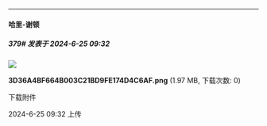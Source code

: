 ﻿
*****

####  哈里-谢顿  
##### 379#       发表于 2024-6-25 09:32

<img src="https://img.saraba1st.com/forum/202406/25/093211ulnteczy0fl7wzfn.png" referrerpolicy="no-referrer">

<strong>3D36A4BF664B003C21BD9FE174D4C6AF.png</strong> (1.97 MB, 下载次数: 0)

下载附件

2024-6-25 09:32 上传

